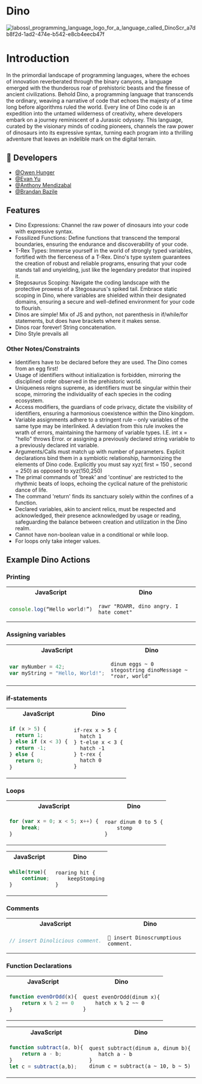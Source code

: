 # Dino
![labossl_programming_language_logo_for_a_language_called_DinoScr_a7db8f2d-1ad2-474e-b542-e8cb4eecb47f](https://github.com/yuevan10284/Dino-Programming-Language/assets/92699280/eb072034-9c9c-4802-b64e-6184a95a2b4f)


# Introduction
In the primordial landscape of programming languages, where the echoes of innovation reverberated through the binary canyons, a language emerged with the thunderous roar of prehistoric beasts and the finesse of ancient civilizations. Behold Dino, a programming language that transcends the ordinary, weaving a narrative of code that echoes the majesty of a time long before algorithms ruled the world. Every line of Dino code is an expedition into the untamed wilderness of creativity, where developers embark on a journey reminiscent of a Jurassic odyssey. This language, curated by the visionary minds of coding pioneers, channels the raw power of dinosaurs into its expressive syntax, turning each program into a thrilling adventure that leaves an indelible mark on the digital terrain.

## 🔗 Developers
* [@Owen Hunger](https://github.com/ohunger)
* [@Evan Yu](https://github.com/yuevan10284)
* [@Anthony Mendizabal](https://github.com/Anthony29M)
* [@Brandan Bazile](https://github.com/bbazile)

## Features
* Dino Expressions: Channel the raw power of dinosaurs into your code with expressive syntax.
* Fossilized Functions: Define functions that transcend the temporal boundaries, ensuring the endurance and discoverability of your code.
* T-Rex Types: Immerse yourself in the world of strongly typed variables, fortified with the fierceness of a T-Rex. Dino's type system guarantees the creation of robust and reliable programs, ensuring that your code stands tall and unyielding, just like the legendary predator that inspired it.
* Stegosaurus Scoping: Navigate the coding landscape with the protective prowess of a Stegosaurus's spiked tail. Embrace static scoping in Dino, where variables are shielded within their designated domains, ensuring a secure and well-defined environment for your code to flourish.
* Dinos are simple! Mix of JS and python, not parenthesis in if/while/for statements, but does have brackets where it makes sense.
* Dinos roar forever! String concatenation.
* Dino Style prevails all


### Other Notes/Constraints
* Identifiers have to be declared before they are used. The Dino comes from an egg first!
* Usage of identifiers without initialization is forbidden, mirroring the disciplined order observed in the prehistoric world.
* Uniqueness reigns supreme, as identifiers must be singular within their scope, mirroring the individuality of each species in the coding ecosystem.
* Access modifiers, the guardians of code privacy, dictate the visibility of identifiers, ensuring a harmonious coexistence within the Dino kingdom.
* Variable assignments adhere to a stringent rule – only variables of the same type may be interlinked. A deviation from this rule invokes the wrath of errors, maintaining the harmony of variable types. I.E. int x = "hello"  throws Error.  or assigning a previously declared string variable to a previously declared int variable.
* Arguments/Calls must match up with number of parameters. Explicit declarations bind them in a symbiotic relationship, harmonizing the elements of Dino code. Explicitly you must say xyz( first = 150 , second = 250)  as opposed to xyz(150,250)
* The primal commands of 'break' and 'continue' are restricted to the rhythmic beats of loops, echoing the cyclical nature of the prehistoric dance of life.
* The command 'return' finds its sanctuary solely within the confines of a function.
* Declared variables, akin to ancient relics, must be respected and acknowledged, their presence acknowledged by usage or reading, safeguarding the balance between creation and utilization in the Dino realm.
* Cannot have non-boolean value in a conditional or while loop.
* For loops only take integer values.

## Example Dino Actions

### Printing

<table>
<tr> <th>JavaScript</th><th>Dino</th><tr>
</tr>
<td>

```javascript
console.log(“Hello world!”)
```

</td>

<td>

```
rawr "ROARR, dino angry. I hate comet"
```

</td>
</table>

### Assigning variables

<table>
<tr> <th>JavaScript</th><th>Dino</th><tr>
</tr>
<td>

```javascript
var myNumber = 42;
var myString = "Hello, World!";
```

</td>

<td>

```
dinum eggs ~ 0
stegostring dinoMessage ~ "roar, world"
```

</td>
</table>

### if-statements

<table>
<tr> <th>JavaScript</th><th>Dino</th><tr>
</tr>
<td>
    
```javascript
if (x > 5) {
  return 1;
} else if (x < 3) {
  return -1;
} else {
  return 0;
}
```
</td>
<td>
    
```
if-rex x > 5 {
  hatch 1
} t-else x < 3 {
  hatch -1
} t-rex {
  hatch 0
} 
```
</td>
</table>

### Loops

<table>
<tr> <th>JavaScript</th><th>Dino</th><tr>
</tr>
<td>
    
```javascript
for (var x = 0; x < 5; x++) {
    break;
}
```
</td>
<td>
    
```
roar dinum 0 to 5 {
    stomp
}
```
</td>
</table>

<table>
<tr> <th>JavaScript</th><th>Dino</th><tr>
</tr>
<td>
    
```javascript
while(true){
    continue;
}
```
</td>
<td>
    
```
roaring hit {
    keepStomping
}
```
</td>
</table>


### Comments

<table>
<tr> <th>JavaScript</th><th>Dino</th><tr>
</tr>
<td> 
    
```javascript
// insert Dinolicious comment.
```
</td>
<td>
    
```
🦖 insert Dinoscrumptious comment.
```
</td>
</table>


### Function Declarations

<table>
<tr> <th>JavaScript</th><th>Dino</th><tr>
</tr>
<td>
    
```javascript
function evenOrOdd(x){
    return x % 2 == 0
}
```
</td>
<td>
    
```
quest evenOrOdd(dinum x){
    hatch x % 2 ~~ 0
}
```
</td>
</table>

<table>
<tr> <th>JavaScript</th><th>Dino</th><tr>
</tr>
<td>
    
```javascript
function subtract(a, b){
    return a - b;
}
let c = subtract(a,b);
```
</td>
<td>
    
```
quest subtract(dinum a, dinum b){ 
   hatch a - b
}
dinum c = subtract(a ~ 10, b ~ 5)
```
</td>
</table>
